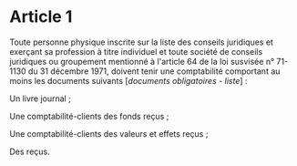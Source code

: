 # Article 1

Toute personne physique inscrite sur la liste des conseils juridiques et exerçant sa profession à titre individuel et toute société de conseils juridiques ou groupement mentionné à l'article 64 de la loi susvisée n° 71-1130 du 31 décembre 1971, doivent tenir une comptabilité comportant au moins les documents suivants [*documents obligatoires - liste*] :

Un livre journal ;

Une comptabilité-clients des fonds reçus ;

Une comptabilité-clients des valeurs et effets reçus ;

Des reçus.
